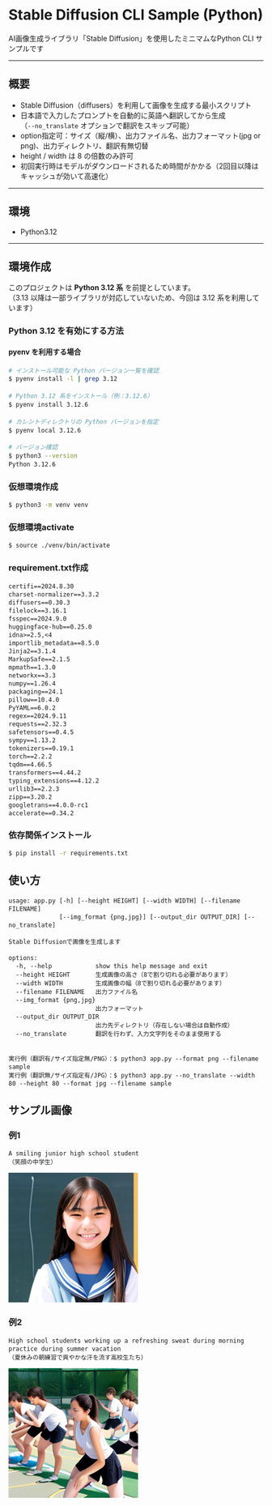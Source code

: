 # Stable Diffusion CLI Sample (Python)

AI画像生成ライブラリ「Stable Diffusion」を使用したミニマムなPython CLI サンプルです

---

## 概要
- Stable Diffusion（diffusers）を利用して画像を生成する最小スクリプト
- 日本語で入力したプロンプトを自動的に英語へ翻訳してから生成  
  （`--no_translate` オプションで翻訳をスキップ可能）
- option指定可：サイズ（縦/横）、出力ファイル名、出力フォーマット(jpg or png)、出力ディレクトリ、翻訳有無切替
- height / width は 8 の倍数のみ許可
- 初回実行時はモデルがダウンロードされるため時間がかかる（2回目以降はキャッシュが効いて高速化）
---

## 環境
- Python3.12
---

## 環境作成
このプロジェクトは **Python 3.12 系** を前提としています。  
（3.13 以降は一部ライブラリが対応していないため、今回は 3.12 系を利用しています）

### Python 3.12 を有効にする方法
#### pyenv を利用する場合
```bash
# インストール可能な Python バージョン一覧を確認
$ pyenv install -l | grep 3.12

# Python 3.12 系をインストール（例：3.12.6）
$ pyenv install 3.12.6

# カレントディレクトリの Python バージョンを指定
$ pyenv local 3.12.6

# バージョン確認
$ python3 --version
Python 3.12.6
```

### 仮想環境作成
```bash
$ python3 -m venv venv
```

### 仮想環境activate
```bash
$ source ./venv/bin/activate
```

### requirement.txt作成
```
certifi==2024.8.30
charset-normalizer==3.3.2
diffusers==0.30.3
filelock==3.16.1
fsspec==2024.9.0
huggingface-hub==0.25.0
idna>=2.5,<4
importlib_metadata==8.5.0
Jinja2==3.1.4
MarkupSafe==2.1.5
mpmath==1.3.0
networkx==3.3
numpy==1.26.4
packaging==24.1
pillow==10.4.0
PyYAML==6.0.2
regex==2024.9.11
requests==2.32.3
safetensors==0.4.5
sympy==1.13.2
tokenizers==0.19.1
torch==2.2.2
tqdm==4.66.5
transformers==4.44.2
typing_extensions==4.12.2
urllib3==2.2.3
zipp==3.20.2
googletrans==4.0.0-rc1
accelerate==0.34.2
```

### 依存関係インストール
```bash
$ pip install -r requirements.txt
```

## 使い方
```
usage: app.py [-h] [--height HEIGHT] [--width WIDTH] [--filename FILENAME]
              [--img_format {png,jpg}] [--output_dir OUTPUT_DIR] [--no_translate]

Stable Diffusionで画像を生成します

options:
  -h, --help            show this help message and exit
  --height HEIGHT       生成画像の高さ（8で割り切れる必要があります）
  --width WIDTH         生成画像の幅（8で割り切れる必要があります）
  --filename FILENAME   出力ファイル名
  --img_format {png,jpg}
                        出力フォーマット
  --output_dir OUTPUT_DIR
                        出力先ディレクトリ（存在しない場合は自動作成）
  --no_translate        翻訳を行わず、入力文字列をそのまま使用する
  
  
実行例（翻訳有/サイズ指定無/PNG）：$ python3 app.py --format png --filename sample
実行例（翻訳無/サイズ指定有/JPG）：$ python3 app.py --no_translate --width 80 --height 80 --format jpg --filename sample
```

## サンプル画像
### 例1
```
A smiling junior high school student
（笑顔の中学生）
```
![サンプル画像1](./images/sample01.png)

### 例2
```
High school students working up a refreshing sweat during morning practice during summer vacation
（夏休みの朝練習で爽やかな汗を流す高校生たち）
```
![サンプル画像2](./images/sample02.png)